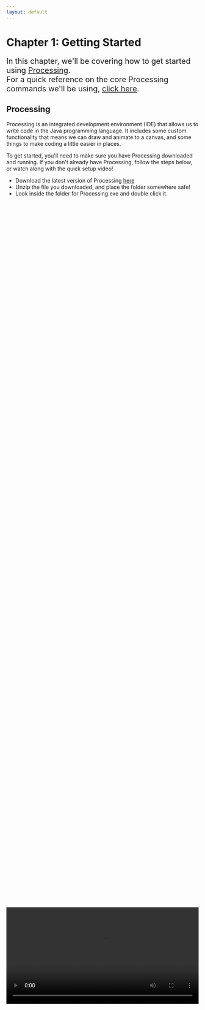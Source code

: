```yaml
---
layout: default
---
```

<h1>Chapter 1: Getting Started</h1>
<p style="font-size:20px">
In this chapter, we'll be covering how to get started using <a href="https://processing.org/" target="_blank">Processing</a>.
<br>
For a quick reference on the core Processing commands we'll be using, <a href="../QuickReference/processing">click here</a>.
<br></p>

<h2 id="processing">Processing</h2>
Processing is an integrated development environment (IDE) that allows us to write code in the Java programming language. It includes some custom functionality that means we can draw and animate to a canvas, and some things to make coding a little easier in places.

To get started, you'll need to make sure you have Processing downloaded and running. If you don't already have Processing, follow the steps below, or watch along with the quick setup video!
<ul>
<li>Download the latest version of Processing <a href="https://processing.org/download" target="_blank">here</a></li>
<li>Unzip the file you downloaded, and place the folder somewhere safe!</li>
<li>Look inside the folder for Processing.exe and double click it.</li>
</ul>

<br>
<div style="display: flex; justify-content: center; align-items: center; height: 100%;">
  <video width="600" controls style="max-width: 100%;">
    <source src="{{ site.baseurl }}/Videos/downloading_processing.mp4" type="video/mp4">
    Your browser does not support the video tag.
  </video>
</div>

<br>
<h2 id="using_processing">Using Processing</h2>
Now that you've got Processing downloaded and running, give saving and loading a file a go, and hit play to see an empty project run! Watch the video below if you're unsure how to get started.

<br>
<div style="display: flex; justify-content: center; align-items: center; height: 100%;">
  <video width="600" controls style="max-width: 100%;">
    <source src="{{ site.baseurl }}/Videos/using_processing.mp4" type="video/mp4">
    Your browser does not support the video tag.
  </video>
</div>

<br>
<h2 id="writing_code">Writing Code</h2>
We're going to write some simple code to get used to using Processing, and build up the start of a simple game of Snake.
Copy and paste the code below into Processing and run it by pressing the play button.

{% highlight java %}
//setup
size(200,300);

//draw background
background(0);
{% endhighlight %}
This should create a canvas a little larger than you had before, with a black background.
<br>
Press the stop button back in Processing and the canvas should disappear.
<br>
The code above makes use of a few things that we'll make a lot of use of:
<blockquote>
//Comments - Using a double forward slash // on a line will allow you to write a comment from that point onwards. Comments won't be run as if they were code, and will mean you can look back at your code later and understand it more easily!
</blockquote>
<br>
<blockquote>
Semicolons; - Semicolons tell a line of code that it is complete. There will be times when we don't need them, but 
we can worry about that later. For now, make sure to end each line of code with a semicolon.
</blockquote>
<br>
<blockquote>
Method Calls() - size(200,300) and background(0), are examples of calls to methods. Methods are blocks of code that 
have been defined elsewhere, and calling a method runs this code. The size and background methods are built into Processing.
</blockquote>
<br>

We'll come back to methods in Chapter 3, so don't worry too much about them for now. These methods are also very Processing specific, but it's worthwhile understanding what each one does, and what each number we're putting inside the brackets means.

`size(200,300);` - Runs code to set the size of the canvas. The two numbers inside the brackets are the width and height of the resulting canvas.
<br>
<img src="../Images/size_method.png" width="250" height="125" style=" text-align: right;">
<br>

<br>
<h3>Quick Task</h3>
<blockquote>
Change the code so that the size command uses 640 as the width and 440 as the height. When you run the program, the canvas should be a fair bit bigger.
</blockquote>

<br>
`background(0);` - Runs code to fill the canvas with a colour, making a fresh background. The number inside the brackets is the colour of the background, where 0 is black, and 255 is white.
<br>
<img src="../Images/background_method.png" width="250" height="125">
<br>

<br>
<h3>Quick Task</h3>
<blockquote>
Change the code, so that the colour value passed in to the background method is 50. When you run the program, the canvas should be dark grey instead of black.
</blockquote>

<br>
The official Processing reference goes into much more detail on the methods built into Processing, so make sure to check that out if you're interested. This course will use them sparingly, so don't feel like you have to learn them all.
<br>

<br>
<h2><a href="../Extras/Brackets">( New Bracket Unlocked! )</a></h2>
<blockquote>
There are a lot of brackets used in programming, so each time we cover a new type, we'll make sure to understand what they actually mean. Our first bracket type is the round bracket. When you need to 'pass information' into something, this is when you'll need round brackets (like this!). That's why when we wrote methods for setting the size and colour of the canvas in the previous example, we passed information into those methods, using round brackets!
</blockquote>

<br>
<div style="display: flex; justify-content: center; align-items: center; height: 100%;">
  <video width="600" controls style="max-width: 100%;">
    <source src="{{ site.baseurl }}/Videos/getting_started.mp4" type="video/mp4">
    Your browser does not support the video tag.
  </video>
</div>

<br>
<h2 id="drawing_shapes">Drawing Shapes</h2>
Processing has methods for drawing many different shapes to the canvas, but we'll just be using rectangles to keep things simple.

Paste the code below into your program, after the code you've already got, then hit play.
{% highlight java %}
//draw snake
rect(0,0,60,30);
{% endhighlight %}

As the comment suggests, this is the start of drawing the snake in our snake game. You should see a rectangle drawn in the top left corner of the canvas.
`rect` is another method, which this time takes four numbers as input, and draws a rectangle based on those numbers. The four numbers are the `x` and `y` coordinates of the top-left corner of the rectangle, and the `width` and `height` in pixels.

This means that our rectangle was drawn with its top-left corner at the coordinates 0,0 and was drawn with a width of 60 pixels, and a height of 30 pixels.

<img src="../Images/rect_method.png" width="350" height="125">

<h3>Coordinates</h3>
Based on where the rectangle was drawn, we can understand that an `x` and `y` position of 0,0 must be in the top-left corner of the canvas. When drawing shapes in Processing, it's important to remember that `x` values increase as we move `right` along the canvas, and `y` values increase as we move `down` the canvas, as shown in the image below.

<img src="../Images/coordinateSystem.png" width="250" height="250">
<br>

<br>
<h3>Quick Task</h3>
<blockquote>
Change the values in the rect command so that the rectangle is drawn at coordinates 200,200 with a width and height of 30 pixels.

Your program should look like this:

<img src="../Images/positioned_rectangle.png" width="320" height="235">

</blockquote>

<br>
<div style="display: flex; justify-content: center; align-items: center; height: 100%;">
  <video width="600" controls style="max-width: 100%;">
    <source src="{{ site.baseurl }}/Videos/drawing_shapes.mp4" type="video/mp4">
    Your browser does not support the video tag.
  </video>
</div>


<br>
<h2 id="colour">Colour</h2>
It would be nice to colour the rectangle green so that it fits the standard colour scheme of snake. To do this, just before the line of code where we draw the rectangle, on a new line, add the code below:
{% highlight java %}
fill(0,255,0);
{% endhighlight %}

All of your code together, should look like this:
{% highlight java %}
//setup
size(200,300);

//draw background
background(0);

//draw snake
fill(0, 255,0);
rect(200,200,30,30);
{% endhighlight %}

The `fill` method takes three values. These are the `red`, `green` and `blue` values, or `RGB` values.

Just like before, each colour value can be between 0 and 255, representing how strong each colour channel is. This 
means that when we enter 0 for red, 255 for green, and 0 for blue, we're telling the system that the fill colour should be all green, with no other colours.

Have a play about with the colour picker at the link below to see how to create some different colours using RGB, or choose a new colour for your snake.
<br>

<a href="https://rgbcolorpicker.com/" target="_blank" rel="noopener noreferrer">RGB Colour Picker (Opens in new tab)</a>
<br>

<h3>Quick Task</h3>
<blockquote>
Using the colour picker above, have a look at the RGB values for black, white, and some different shades of grey.
<ul>
<li>Why might the background method allow you to only provide one number?</li>
</ul>
</blockquote>

<br>
<div style="display: flex; justify-content: center; align-items: center; height: 100%;">
  <video width="600" controls style="max-width: 100%;">
    <source src="{{ site.baseurl }}/Videos/colours.mp4" type="video/mp4">
    Your browser does not support the video tag.
  </video>
</div>
<br>

<h3>Quick Task</h3>
<blockquote>
In snake, the player progresses by eating apples, so let's draw one!
Add another rectangle with a width and height of 30 pixels, positioned at 400,200. Colour this red.
</blockquote>

<br>
<h2 id="printing_to_the_console">Printing to the Console</h2>
It can sometimes be handy to print values to the console (the section at the bottom of the Processing window). To do this, we're going to use another method, called `println`, which is short for "print line". Paste the code below into Processing, and hit play.<br>
{% highlight java %}
println(10);
{% endhighlight %}
You should see that the number 10 has printed out in the console!
<br>

<img src="../Images/printing_10.png" width="200" height="235">
<br>

If we want to print words out to the console, we just need to put the words inside quotation marks, "like this". Try out the code below!<br>
{% highlight java %}
println("Hello, World!");
{% endhighlight %}
<br>

<br>
<h3>Careful!</h3>
<blockquote>
Don't forget, the println method is short for "print line", so the last two letters are LN, not IN.
</blockquote>

<br>
<div style="display: flex; justify-content: center; align-items: center; height: 100%;">
  <video width="600" controls style="max-width: 100%;">
    <source src="{{ site.baseurl }}/Videos/printing_to_the_console.mp4" type="video/mp4">
    Your browser does not support the video tag.
  </video>
</div>

<br>
<h2>Quick check!</h2>
Before you move on, let's have a quick check that you've got everything so far!
<div class="question1container" data-correct-answer="D">
    <h3>Which of the following lines of code would set the size of the canvas, with a width of 500, and a height of 300?</h3>
    <form id="quizForm">
        <input type="radio" id="option1" name="answer" value="A" data-feedback="That's not quite right, this line of code has got the width and height the wrong way round!">
        <label for="option1">size(300,500);</label><br>
        <input type="radio" id="option2" name="answer" value="B" data-feedback="That's not quite right, this line of code only passes in one value!">
        <label for="option2">size(300);</label><br>
        <input type="radio" id="option3" name="answer" value="C" data-feedback="That's not quite right, this isn't how we tell a method to run.">
        <label for="option3">size = (500,300);</label><br>
        <input type="radio" id="option4" name="answer" value="D" data-feedback="That's correct! This line of code would correctly set the size of the canvas, with a width of 500 and a height of 300.">
        <label for="option4">size(500,300);</label><br><br>
        <button type="button" onclick="checkAnswer('.question1container')">Submit</button><p id="result" class="result"></p>
    </form>
</div>
<div class="question2container" data-correct-answer="A">
    <h3>How would you write a single line comment in Java?</h3>
    <form id="quizForm">
        <input type="radio" id="option11" name="answer" value="A" data-feedback="That's correct! A double forward slash at any point will turn the rest of the line into a comment that won't be run as code.">
        <label for="option11">//Like this</label><br>
        <input type="radio" id="option12" name="answer" value="B" data-feedback="Technically this would work, but it's not quite right, as you don't need to use four forward slashes!">
        <label for="option12">////Like this</label><br>
        <input type="radio" id="option33" name="answer" value="C" data-feedback="Technically this would work, but that's because wrapping text in /* */ is the format for a multi-line comment!">
        <label for="option13">/*Like this*/</label><br>
        <input type="radio" id="option14" name="answer" value="D" data-feedback="Technically this would work, but it's not quite right, as you don't need to close your comment with forward slashes!">
        <label for="option4">//Like this//</label><br><br>
        <button type="button" onclick="checkAnswer('.question2container')">Submit</button><p id="result" class="result">  </p>
    </form>
</div>

<div class="question3container" data-correct-answer="B">
    <h3>What are round brackets (like these) generally used for when programming?</h3>
    <form id="quizForm">
        <input type="radio" id="option21" name="answer" value="A" data-feedback="That's not quite right, although adding additional information in the same way that you do in writing is quite close!">
        <label for="option21">Referencing the author</label><br>
        <input type="radio" id="option22" name="answer" value="B" data-feedback="That's correct! Round brackets are generally used to pass information into a method (or similar!).">
        <label for="option22">Passing information</label><br>
        <input type="radio" id="option23" name="answer" value="C" data-feedback="That's not quite right, whilst we did use the size method, which did have round brackets, they're used in many more places than that!">
        <label for="option23">Setting the size of the canvas</label><br>
        <input type="radio" id="option24" name="answer" value="D" data-feedback="That's not quite right, we've not covered getting information from elsewhere yet!">
        <label for="option24">Getting information</label><br><br>
        <button type="button" onclick="checkAnswer('.question3container')">Submit</button><p id="result" class="result">  </p>
    </form>
</div>

<div class="question4container" data-correct-answer="A">
    <h3>Which of the following lines of code would print the word `apple` to the console?</h3>
    <form id="quizForm">
        <input type="radio" id="option31" name="answer" value="A" data-feedback="That's correct! We've wrapped the word in quotation marks and printed it using the println method call correctly!">
        <label for="option31">println("apple");</label><br>
        <input type="radio" id="option32" name="answer" value="B" data-feedback="That's not quite right, this line of code has misspelled the println command, swapping the L for an I!">
        <label for="option32">printIn("apple");</label><br>
        <input type="radio" id="option33" name="answer" value="C" data-feedback="That's not quite right, this line of code has wrapped the word apple inside apostrophes!">
        <label for="option33">println('apple');</label><br>
        <input type="radio" id="option34" name="answer" value="D" data-feedback="That's not quite right, this line of code has misspelled the println command, swapping the L for the number 1!">
        <label for="option34">print1n("apple");</label><br><br>
        <button type="button" onclick="checkAnswer('.question4container')">Submit</button><p id="result" class="result"></p>
    </form>
</div>

<br>
<br>
<h2 id="snake_video">Snake Game: Part 1</h2>
This video finishes up the first section of the snake game, adding an apple to the program using the fill and rect method calls.
<div style="display: flex; justify-content: center; align-items: center; height: 100%;">
  <video width="600" controls style="max-width: 100%;">
    <source src="{{ site.baseurl }}/Videos/SnakeChapter1.mp4" type="video/mp4">
    Your browser does not support the video tag.
  </video>
</div>

<br>
<h2>Summary</h2>
And that's us started! You should now be ready to move on to Chapter 2! Make sure to refer back to the <a href="../QuickReference/processing">quick reference for this chapter here</a>, and make sure to give the extension task below a go! 

If you need more help, or would like to explore further, make sure to follow the links below too!

<br>
<h2>Project Files</h2>
To download the completed project files for this chapter, <a href="{{ site.baseurl }}/ProcessingFiles/Chapter1_Getting_Started.zip" target="_blank">click here</a>. Make sure to extract the files from the zip before trying to open them!
<br>

<h2>Extension Task</h2>
You don't need to complete this to move on, but feel free to be get creative!
<blockquote>If you haven't already, change the colour of the background, snake and apple using the <a href="https://processing.org/reference/background_.html" target="_blank">background</a> and <a href="https://processing.org/reference/fill_.html" target="_blank">fill</a> commands. Feel free to also remove the "noStroke" command, and change the outline colour of the snake and apple using the <a href="https://processing.org/reference/stroke_.html" target="_blank">stroke</a> command, which works in the same way as fill!</blockquote>

<br>
<h2>Explore</h2>
<ul>
    <li><h3><a href="../Extras/Data_Types#byte" target="_blank">Why do colour values go up to 255?</a></h3></li>
</ul>
<br>

<h2>More Help</h2>
<ul>
    <li><h3><a href="https://youtu.be/4JzDttgdILQ?si=eG1rFRHOnqr2_k7q&t=887" target="_blank">Downloading Processing</a></h3></li>
    <li><h3><a href="https://youtu.be/4JzDttgdILQ?si=I6N-xEoogS8rEr6k&t=1055" target="_blank">Drawing with code</a></h3></li>
    <li><h3><a href="https://youtu.be/4JzDttgdILQ?si=F1g9Vkxesxap7ZNT&t=2360" target="_blank">Saving your work</a></h3></li>
    <li><h3><a href="https://youtu.be/4JzDttgdILQ?si=BiAwOxhUJhz7EvZG&t=2463" target="_blank">Comments</a></h3></li>
    <li><h3><a href="https://youtu.be/4JzDttgdILQ?si=Ny06ca4DmfUWfpXK&t=2679" target="_blank">Colour</a></h3></li>
</ul>

<p style="font-size: 30px; text-align: right;"><a href="./variables">Chapter 2 >></a></p>

<br>
<br>
<br>

	{% include quiz_script.html %}